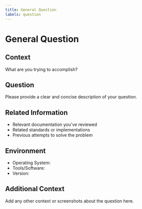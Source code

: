 ```yaml
---
title: General Question
labels: question
---
```


# General Question

## Context
What are you trying to accomplish?

## Question
Please provide a clear and concise description of your question.

## Related Information
- Relevant documentation you've reviewed
- Related standards or implementations
- Previous attempts to solve the problem

## Environment
- Operating System:
- Tools/Software:
- Version:

## Additional Context
Add any other context or screenshots about the question here. 